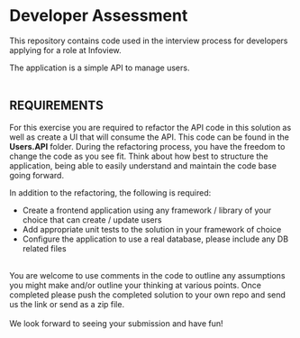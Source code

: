 # Developer Assessment

This repository contains code used in the interview process for developers applying for a role at Infoview.

The application is a simple API to manage users.
<br/><br/>

## REQUIREMENTS

For this exercise you are required to refactor the API code in this solution as well as create a UI that will consume the API. This code can be found in the **Users.API** folder. During the refactoring process, you have the freedom to change the code as you see fit. Think about how best to structure the application, being able to easily understand and maintain the code base going forward.

In addition to the refactoring, the following is required:

* Create a frontend application using any framework / library of your choice that can create / update users
* Add appropriate unit tests to the solution in your framework of choice
* Configure the application to use a real database, please include any DB related files

<br/>
You are welcome to use comments in the code to outline any assumptions you might make and/or outline your thinking at various points.
Once completed please push the completed solution to your own repo and send us the link or send as a zip file.
<br/><br/>
We look forward to seeing your submission and have fun!
